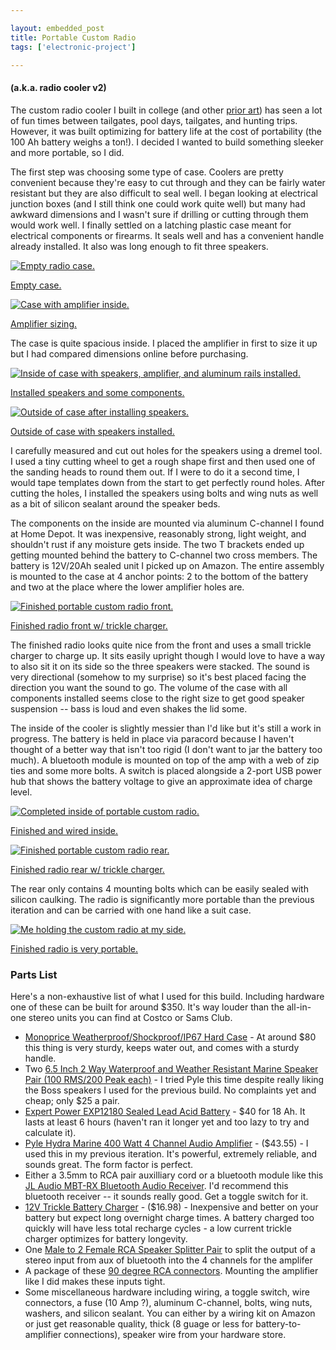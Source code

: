 ```yaml
---

layout: embedded_post
title: Portable Custom Radio
tags: ['electronic-project']

---
```


#### (a.k.a. radio cooler v2)

The custom radio cooler I built in college (and other [prior art](https://photos.app.goo.gl/cv6negoigsTsUUNs7)) has seen a lot of fun times between tailgates, pool days, tailgates, and hunting trips. However, it was built optimizing for battery life at the cost of portability (the 100 Ah battery weighs a ton!). I decided I wanted to build something sleeker and more portable, so I did.

The first step was choosing some type of case. Coolers are pretty convenient because they're easy to cut through and they can be fairly water resistant but they are also difficult to seal well. I began looking at electrical junction boxes (and I still think one could work quite well) but many had awkward dimensions and I wasn't sure if drilling or cutting through them would work well. I finally settled on a latching plastic case meant for electrical components or firearms. It seals well and has a convenient handle already installed. It also was long enough to fit three speakers.
    
<div class="row">
  <div class="col-xs">
    <div class="box">
      <div class="media-object">
        <a href="/img/radio_cooler2/empty_case.jpg">
          <img src="/img/radio_cooler2/empty_case_thumb.jpg" alt="Empty radio case.">
          <p class="photo-caption">Empty case.</p>
        </a>
      </div>
    </div>
  </div>
  <div class="col-xs">
    <div class="box">
      <div class="media-object">
        <a href="/img/radio_cooler2/amplifier_sizing.jpg">
          <img src="/img/radio_cooler2/amplifier_sizing_thumb.jpg" alt="Case with amplifier inside.">
          <p class="photo-caption">Amplifier sizing.</p>
        </a>
      </div>
    </div>
  </div>
</div>

The case is quite spacious inside. I placed the amplifier in first to size it up but I had compared dimensions online before purchasing.

<div class="row">
  <div class="col-xs">
    <div class="box">
      <div class="media-object">
        <a href="/img/radio_cooler2/aluminum_rail_installation.jpg">
          <img src="/img/radio_cooler2/aluminum_rail_installation_thumb.jpg" alt="Inside of case with speakers, amplifier, and aluminum rails installed.">
          <p class="photo-caption">Installed speakers and some components.</p>
        </a>
      </div>
    </div>
  </div>
  <div class="col-xs">
    <div class="box">
      <div class="media-object">
        <a href="/img/radio_cooler2/installed_speakers.jpg">
          <img src="/img/radio_cooler2/installed_speakers_thumb.jpg" alt="Outside of case after installing speakers.">
          <p class="photo-caption"> Outside of case with speakers installed.</p>
        </a>
      </div>
    </div>
  </div>
</div>

I carefully measured and cut out holes for the speakers using a dremel tool. I used a tiny cutting wheel to get a rough shape first and then used one of the sanding heads to round them out. If I were to do it a second time, I would tape templates down from the start to get perfectly round holes. After cutting the holes, I installed the speakers using bolts and wing nuts as well as a bit of silicon sealant around the speaker beds.
      
The components on the inside are mounted via aluminum C-channel I found at Home Depot. It was inexpensive, reasonably strong, light weight, and shouldn't rust if any moisture gets inside. The two T brackets ended up getting mounted behind the battery to C-channel two cross members. The battery is 12V/20Ah sealed unit I picked up on Amazon. The entire assembly is mounted to the case at 4 anchor points: 2 to the bottom of the battery and two at the place where the lower amplifier holes are.

<div class="row">
  <div class="col-xs">
    <div class="box">
      <div class="media-object">
        <a href="/img/radio_cooler2/portable_boombox_v2_front.jpg">
          <img src="/img/radio_cooler2/portable_boombox_v2_front_thumb.jpg" alt="Finished portable custom radio front.">
          <p class="photo-caption">Finished radio front w/ trickle charger.</p>
        </a>
      </div>
  	</div>
  </div>
</div>

The finished radio looks quite nice from the front and uses a small trickle charger to charge up. It sits easily upright though I would love to have a way to also sit it on its side so the three speakers were stacked. The sound is very directional (somehow to my surprise) so it's best placed facing the direction you want the sound to go. The volume of the case with all components installed seems close to the right size to get good speaker suspension -- bass is loud and even shakes the lid some.

The inside of the cooler is slightly messier than I'd like but it's still a work in progress. The battery is held in place via paracord because I haven't thought of a better way that isn't too rigid (I don't want to jar the battery too much). A bluetooth module is mounted on top of the amp with a web of zip ties and some more bolts. A switch is placed alongside a 2-port USB power hub that shows the battery voltage to give an approximate idea of charge level.

<div class="row">
  <div class="col-xs">
    <div class="box">
      <div class="media-object">
        <a href="/img/radio_cooler2/portable_boombox_v2_inside.JPG">
          <img src="/img/radio_cooler2/portable_boombox_v2_inside_thumb.JPG" alt="Completed inside of portable custom radio.">
          <p class="photo-caption">Finished and wired inside.</p>
        </a>
      </div>
      <div class="media-object">
        <a href="/img/radio_cooler2/portable_boombox_v2_rear.JPG">
          <img src="/img/radio_cooler2/portable_boombox_v2_rear_thumb.JPG" alt="Finished portable custom radio rear.">
          <p class="photo-caption">Finished radio rear w/ trickle charger.</p>
        </a>
      </div>
  	</div>
  </div>
</div>

The rear only contains 4 mounting bolts which can be easily sealed with silicon caulking. The radio is significantly more portable than the previous iteration and can be carried with one hand like a suit case.

<div class="row">
  <div class="col-xs">
    <div class="box">
      <div class="media-object">
        <a href="/img/radio_cooler2/portable_boombox_v2_size_reference.JPG">
          <img src="/img/radio_cooler2/portable_boombox_v2_size_reference_thumb.JPG" alt="Me holding the custom radio at my side.">
          <p class="photo-caption">Finished radio is very portable.</p>
        </a>
      </div>
  	</div>
  </div>
</div>

### Parts List

Here's a non-exhaustive list of what I used for this build. Including hardware one of these can be built for around $350. It's way louder than the all-in-one stereo units you can find at Costco or Sams Club.

- [Monoprice Weatherproof/Shockproof/IP67 Hard Case](https://www.amazon.com/gp/product/B00SSFAPVI) - At around $80 this thing is very sturdy, keeps water out, and comes with a sturdy handle.
- Two [6.5 Inch 2 Way Waterproof and Weather Resistant Marine Speaker Pair (100 RMS/200 Peak each)](https://www.amazon.com/gp/product/B00022OBNS) - I tried Pyle this time despite really liking the Boss speakers I used for the previous build. No complaints yet and cheap; only $25 a pair.
- [Expert Power EXP12180 Sealed Lead Acid Battery](https://www.amazon.com/gp/product/B00A82A3RK) - $40 for 18 Ah. It lasts at least 6 hours (haven't ran it longer yet and too lazy to try and calculate it).
- [Pyle Hydra Marine 400 Watt 4 Channel Audio Amplifier](https://www.amazon.com/gp/product/B000N5T0T4/ref=as_li_tl?ie=UTF8&camp=1789&creative=9325&creativeASIN=B000N5T0T4&linkCode=as2&tag=brentwalther-20&linkId=a5fdc9ea3b73f74269d88b1036aba20f) - ($43.55) - I used this in my previous iteration. It's powerful, extremely reliable, and sounds great. The form factor is perfect.
- Either a 3.5mm to RCA pair auxilliary cord or a bluetooth module like this [JL Audio MBT-RX Bluetooth Audio Receiver](https://www.amazon.com/gp/product/B00MH5CFEU). I'd recommend this bluetooth receiver -- it sounds really good. Get a toggle switch for it.
- [12V Trickle Battery Charger](https://www.amazon.com/gp/product/B074Z2NFWW/ref=as_li_tl?ie=UTF8&camp=1789&creative=9325&creativeASIN=B074Z2NFWW&linkCode=as2&tag=brentwalther-20&linkId=3aa12c3487b5db0571a9c7507a6e1af6) - ($16.98) - Inexpensive and better on your battery but expect long overnight charge times. A battery charged too quickly will have less total recharge cycles - a low current trickle charger optimizes for battery longevity.
- One [Male to 2 Female RCA Speaker Splitter Pair](https://www.amazon.com/iExcell-Speaker-Splitter-Shielding-Adapter/dp/B019ZQS4N4) to split the output of a stereo input from aux of bluetooth into the 4 channels for the amplifer
- A package of these [90 degree RCA connectors](https://www.amazon.com/gp/product/B075SGTVS8). Mounting the amplifier like I did makes these inputs tight.
- Some miscellaneous hardware including wiring, a toggle switch, wire connectors, a fuse (10 Amp ?), aluminum C-channel, bolts, wing nuts, washers, and silicon sealant. You can either by a wiring kit on Amazon or just get reasonable quality, thick (8 guage or less for battery-to-amplifier connections), speaker wire from your hardware store.
